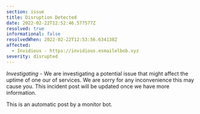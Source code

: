 ```yaml
---
section: issue
title: Disruption Detected
date: 2022-02-22T12:52:46.577577Z
resolved: true
informational: false
resolvedWhen: 2022-02-22T12:53:56.634138Z
affected:
  - Invidious - https://invidious.esmailelbob.xyz
severity: disrupted
---
```

*Investigating* - We are investigating a potential issue that might affect the uptime of one our of services. We are sorry for any inconvenience this may cause you. This incident post will be updated once we have more information.

This is an automatic post by a monitor bot.
        
